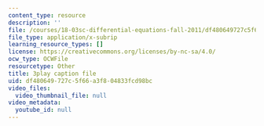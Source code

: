 ```yaml
---
content_type: resource
description: ''
file: /courses/18-03sc-differential-equations-fall-2011/df480649727c5f66a3f804833fcd98bc_heBvViSi9xQ.vtt
file_type: application/x-subrip
learning_resource_types: []
license: https://creativecommons.org/licenses/by-nc-sa/4.0/
ocw_type: OCWFile
resourcetype: Other
title: 3play caption file
uid: df480649-727c-5f66-a3f8-04833fcd98bc
video_files:
  video_thumbnail_file: null
video_metadata:
  youtube_id: null
---
```

